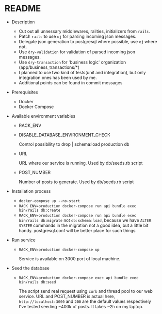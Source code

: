 # README

* Description

  - Cut out all unnessary middlewares, railties, initializers from `rails`.
  - Patch `rails` to use `oj` for parsing incoming json messages.
  - Delegate json generation to postgresql where possible, use `oj` where not.
  - Use `dry-validation` for validation of parsed incoming json messages.
  - Use `dry-transaction` for 'business logic' organization (app/business_transactions/*)
  - I planned to use two kind of tests(unit and integration), but only integration ones has been used by me.
  - Additional points can be found in commit messages

* Prerequisites

  * Docker
  * Docker Compose

* Available environment variables

  - RACK_ENV 
  - DISABLE_DATABASE_ENVIRONMENT_CHECK
    
    Control possibility to drop | schema:load production db
  - URL
  
    URL where our service is running. Used by db/seeds.rb script
  - POST_NUMBER
    
    Number of posts to generate. Used by db/seeds.rb script

* Installation process
  - `docker-compose up --no-start`
  - `RACK_ENV=production docker-compose run api bundle exec bin/rails db:create`
  - `RACK_ENV=production docker-compose run api bundle exec bin/rails db:migrate` 
     not `db:schema:load`, because we have `ALTER SYSTEM` commands in the migration
     not a good idea, but a little bit handy. postgresql.conf will be better place for such things

* Run service
  - `RACK_ENV=production docker-compose up`
  
    Service is available on 3000 port of local machine.

* Seed the database
  
  - `RACK_ENV=production docker-compose exec api bundle exec bin/rails db:seed`
  
    The script send real request using `curb` and thread pool to our web service.
    URL and POST_NUMBER is actual here, `http://localhost:3000` and `200` are the default values respectively
    I've tested seeding ~400k of posts. It takes ~2h on my laptop.





